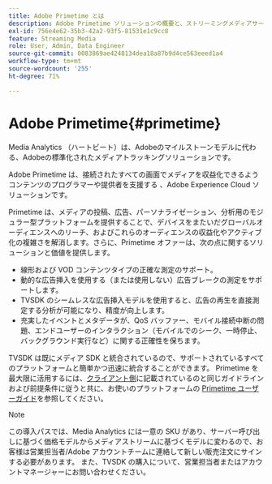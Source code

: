 ```yaml
---
title: Adobe Primetime とは
description: Adobe Primetime ソリューションの概要と、ストリーミングメディアサービスの収益化にどのように役立つかについて説明します。
exl-id: 756e4e62-35b3-42a2-93f5-81531e1c9cc8
feature: Streaming Media
role: User, Admin, Data Engineer
source-git-commit: 0083869ae4248134dea18a87b9d4ce563eeed1a4
workflow-type: tm+mt
source-wordcount: '255'
ht-degree: 71%

---
```


# Adobe Primetime{#primetime}

Media Analytics （ハートビート）は、Adobeのマイルストーンモデルに代わる、Adobeの標準化されたメディアトラッキングソリューションです。

Adobe Primetime は、接続されたすべての画面でメディアを収益化できるようコンテンツのプログラマーや提供者を支援する 、Adobe Experience Cloud ソリューションです。

Primetime は、メディアの投稿、広告、パーソナライゼーション、分析用のモジュラー型プラットフォームを提供することで、デバイスをまたいだグローバルオーディエンスへのリーチ、およびこれらのオーディエンスの収益化やアクティブ化の複雑さを解消します。さらに、Primetime オファーは、次の点に関するソリューションと価値を提供します。

* 線形および VOD コンテンツタイプの正確な測定のサポート。
* 動的な広告挿入を使用する（または使用しない）広告ブレークの測定をサポートします。
* TVSDK のシームレスな広告挿入モデルを使用すると、広告の再生を直接測定する分析が可能になり、精度が向上します。
* 充実したイベントとメタデータが、QoS バッファー、モバイル接続中断の問題、エンドユーザーのインタラクション（モバイルでのシーク、一時停止、バックグラウンド実行など）に関する正確性を保ちます。
<!--
* Integrated support for Nielsen DTVR (linear) with ID3 metadata and DCR with CMS metadata.
-->

TVSDK は既にメディア SDK と統合されているので、サポートされているすべてのプラットフォームと簡単かつ迅速に統合することができます。<!--Primetime also supports the partnership with Nielsen.--> Primetime を最大限に活用するには、[クライアント側](/help/legacy/intro-to-ava/implementation-paths/client-side-path.md)に記載されているのと同じガイドラインおよび前提条件に従うと共に、お使いのプラットフォームの [Primetime ユーザーガイド](https://helpx.adobe.com/jp/support/primetime.html)を参照してください。

>[!NOTE]
>
>この導入パスでは、Media Analytics には一意の SKU があり、サーバー呼び出しに基づく価格モデルからメディアストリームに基づくモデルに変わるので、お客様は営業担当者/Adobe アカウントチームに連絡して新しい販売注文にサインする必要があります。 また、TVSDK の購入について、営業担当者またはアカウントマネージャーにお問い合わせください。
